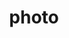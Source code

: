 ---
layout: photo
title:  photo
image: 20080509-4584251273-philadelphia-motorcycle-head.jpg
categories: photo
tags: photo
---